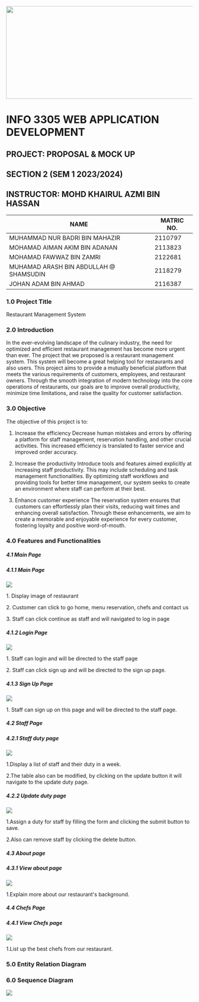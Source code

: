 <img src="logo IIUM.png" width="700" height="250">

# INFO 3305 WEB APPLICATION DEVELOPMENT 

## PROJECT: PROPOSAL & MOCK UP  
## SECTION 2 (SEM 1 2023/2024)
## INSTRUCTOR: MOHD KHAIRUL AZMI BIN HASSAN 

|               NAME                    | MATRIC NO.  |
| ---------------------------------     | ----------- |
| MUHAMMAD NUR BADRI BIN MAHAZIR        | 2110797     |
| MOHAMAD AIMAN AKIM BIN ADANAN         | 2113823     |
| MOHAMAD FAWWAZ BIN ZAMRI              | 2122681     |
| MUHAMAD ARASH BIN ABDULLAH @ SHAMSUDIN| 2118279     | 
| JOHAN ADAM BIN AHMAD                  | 2116387     |


### 1.0 Project Title
<p>Restaurant Management System</p>

### 2.0 Introduction
<p>  In the ever-evolving landscape of the culinary industry, the need for optimized and efficient restaurant management has become more urgent than ever. The project that we proposed is a restaurant management system. This system will become a great helping tool for restaurants and also users. This project aims to provide a mutually beneficial platform that meets the various requirements of customers, employees, and restaurant owners. Through the smooth integration of modern technology into the core operations of restaurants, our goals are to improve overall productivity, minimize time limitations, and raise the quality for customer satisfaction. </p>

### 3.0 Objective
<p>  The objective of this project is to:

1. Increase the efficiency
Decrease human mistakes and errors by offering a platform for staff management, reservation handling, and other crucial activities. This increased efficiency is translated to faster service and improved order accuracy.

2. Increase the productivity
Introduce tools and features aimed explicitly at increasing staff productivity. This may include scheduling and task management functionalities. By optimizing staff workflows and providing tools for better time management, our system seeks to create an environment where staff can perform at their best.

3. Enhance customer experience
The reservation system ensures that customers can effortlessly plan their visits, reducing wait times and enhancing overall satisfaction. Through these enhancements, we aim to create a memorable and enjoyable experience for every customer, fostering loyalty and positive word-of-mouth.
 </p>

### 4.0 Features and Functionalities
##### 4.1 Main Page
##### 4.1.1 Main Page
<img src="mianpage.png">
<p>1. Display image of restaurant</p>
<p>2. Customer can click to go home, menu reservation, chefs and contact us</p> 
<p>3. Staff can click continue as staff and will navigated to log in page</p>

##### 4.1.2 Login Page
<img src="Login Page.png">
<p>1. Staff can login and will be directed to the staff page</p>
<p>2. Staff can click  sign up and will be directed to the sign up page.</p>

##### 4.1.3 Sign Up Page
<img src="SignUp Page.png">
<p>1. Staff can sign up on this page and will be directed to the staff page.</p>

##### 4.2 Staff Page
##### 4.2.1 Staff duty page
<img src="staff1.png">
<p>1.Display a list of staff and their duty in a week.</p>
<p>2.The table also can be modified, by clicking on the update button it will navigate to the update duty page.</p>

##### 4.2.2 Update duty page
<img src="staff2.png">
<p>1.Assign a duty for staff by filling the form and clicking the submit button to save.</p>
<p>2.Also can remove staff by clicking the delete button. </p>

##### 4.3 About page
##### 4.3.1 View about page
<img src="about.png">
<p>1.Explain more about our restaurant's background.</p>

##### 4.4 Chefs Page
##### 4.4.1 View Chefs page
<img src="chefs.png">
<p>1.List up the best chefs from our restaurant.</p>




### 5.0 Entity Relation Diagram

### 6.0 Sequence Diagram

<img src="WebProjectSD.png">



